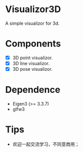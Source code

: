 # Visualizor3D
A simple visualizor for 3d.

# Components
- [x] 3D point visualizor.
- [x] 3D line visualizor.
- [x] 3D pose visualizor.

# Dependence
- Eigen3 (>= 3.3.7)
- glfw3

# Tips
- 欢迎一起交流学习，不同意商用；
